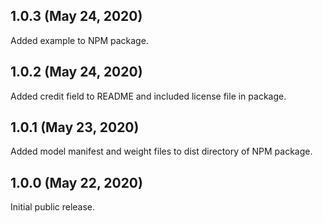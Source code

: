 ## 1.0.3 (May 24, 2020)

Added example to NPM package.

## 1.0.2 (May 24, 2020)

Added credit field to README and included license file in package.

## 1.0.1 (May 23, 2020)

Added model manifest and weight files to dist directory of NPM package.

## 1.0.0 (May 22, 2020)

Initial public release.